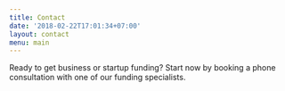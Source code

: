 ```yaml
---
title: Contact
date: '2018-02-22T17:01:34+07:00'
layout: contact
menu: main
---
```

Ready to get business or startup funding? Start now by booking a phone consultation with one of our funding specialists. 



